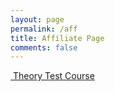 ```yaml
---
layout: page
permalink: /aff
title: Affiliate Page
comments: false
---
```


<div class="mt-4">
  <a href="{{ site.affiliate-link}}" class="btn btn-primary btn-block" role="button" target="_blank"><i class="fa fa-video">&nbsp;</i>Theory Test Course</a>
 
</div>
